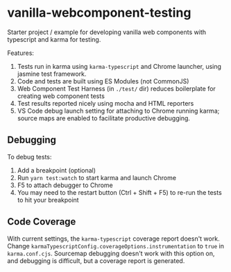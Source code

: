 # vanilla-webcomponent-testing

Starter project / example for developing vanilla web components with typescript and karma for testing.

Features:

1. Tests run in karma using `karma-typescript` and Chrome launcher, using jasmine test framework.
2. Code and tests are built using ES Modules (not CommonJS)
2. Web Component Test Harness (in `./test/` dir) reduces boilerplate for creating web component tests
2. Test results reported nicely using mocha and HTML reporters
3. VS Code debug launch setting for attaching to Chrome running karma; source maps are enabled to facilitate productive debugging.

## Debugging

To debug tests:

1. Add a breakpoint (optional)
2. Run `yarn test:watch` to start karma and launch Chrome
3. F5 to attach debugger to Chrome
4. You may need to the restart button (<key>Ctrl + Shift + F5</key>) to re-run the tests to hit your breakpoint

## Code Coverage

With current settings, the `karma-typescript` coverage report doesn't work. Change `karmaTypescriptConfig.coverageOptions.instrumentation` to `true` in `karma.conf.cjs`. Sourcemap debugging doesn't work with this option on, and debugging is difficult, but a coverage report is generated.
